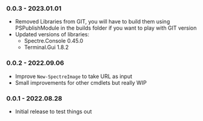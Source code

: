﻿### 0.0.3 - 2023.01.01
- Removed Libraries from GIT, you will have to build them using PSPublishModule in the builds folder if you want to play with GIT version
- Updated versions of libraries:
  - Spectre.Console 0.45.0
  - Terminal.Gui 1.8.2

### 0.0.2 - 2022.09.06
- Improve `New-SpectreImage` to take URL as input
- Small improvements for other cmdlets but really WIP

### 0.0.1 - 2022.08.28
- Initial release to test things out